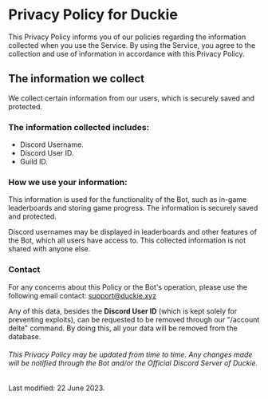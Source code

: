# Privacy Policy for Duckie

This Privacy Policy informs you of our policies regarding the information collected when you use the Service. By using the Service, you agree to the collection and use of information in accordance with this Privacy Policy.

## The information we collect

We collect certain information from our users, which is securely saved and protected.

### The information collected includes:

- Discord Username.
- Discord User ID.
- Guild ID.
  
### How we use your information:

This information is used for the functionality of the Bot, such as in-game leaderboards and storing game progress. The information is securely saved and protected.

Discord usernames may be displayed in leaderboards and other features of the Bot, which all users have access to. This collected information is not shared with anyone else.

### Contact

For any concerns about this Policy or the Bot's operation, please use the following email contact: support@duckie.xyz

Any of this data, besides the **Discord User ID** (which is kept solely for preventing exploits), can be requested to be removed through our "/account delte" command. By doing this, all your data will be removed from the database.

###### This Privacy Policy may be updated from time to time. Any changes made will be notified through the Bot and/or the Official Discord Server of Duckie.

Last modified: 22 June 2023.
